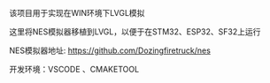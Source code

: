 该项目用于实现在WIN环境下LVGL模拟

这里将NES模拟器移植到LVGL，以便于在STM32、ESP32、SF32上运行

NES模拟器地址:
https://github.com/Dozingfiretruck/nes

开发环境：VSCODE 、CMAKETOOL
